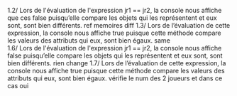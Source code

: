 1.2/ Lors de l'évaluation de l'expression jr1 == jr2, la console nous affiche que ces false puisqu’elle compare les objets qui les représentent et eux sont, sont bien différents. ref memoires diff
1.3/ Lors de l’évaluation de cette expression, la console nous affiche true puisque cette méthode compare les valeurs des attributs qui eux, sont bien égaux.                      same  
1.6/ Lors de l'évaluation de l'expression jr1 == jr2, la console nous affiche false puisqu’elle compare les objets qui les représentent et eux sont, sont bien différents.         rien change 
1.7/ Lors de l’évaluation de cette expression, la console nous affiche true puisque cette méthode compare les valeurs des attributs qui eux, sont bien égaux.                      vérifie le num des 2 joueurs et dans ce cas oui
